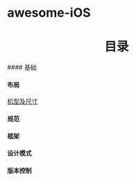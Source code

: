 # awesome-iOS

<h1><center> 目录 </center></h1>
#### 基础

#### 布局
[机型及尺寸](布局/机型及尺寸.md)
#### 规范
#### 框架
#### 设计模式
#### 版本控制
